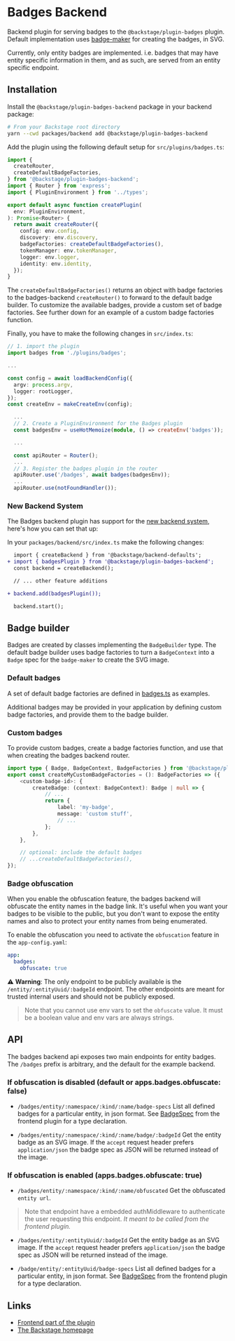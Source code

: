 # Badges Backend

Backend plugin for serving badges to the `@backstage/plugin-badges` plugin.
Default implementation uses
[badge-maker](https://www.npmjs.com/package/badge-maker) for creating the
badges, in SVG.

Currently, only entity badges are implemented. i.e. badges that may have entity
specific information in them, and as such, are served from an entity specific
endpoint.

## Installation

Install the `@backstage/plugin-badges-backend` package in your backend package:

```bash
# From your Backstage root directory
yarn --cwd packages/backend add @backstage/plugin-badges-backend
```

Add the plugin using the following default setup for
`src/plugins/badges.ts`:

```ts
import {
  createRouter,
  createDefaultBadgeFactories,
} from '@backstage/plugin-badges-backend';
import { Router } from 'express';
import { PluginEnvironment } from '../types';

export default async function createPlugin(
  env: PluginEnvironment,
): Promise<Router> {
  return await createRouter({
    config: env.config,
    discovery: env.discovery,
    badgeFactories: createDefaultBadgeFactories(),
    tokenManager: env.tokenManager,
    logger: env.logger,
    identity: env.identity,
  });
}
```

The `createDefaultBadgeFactories()` returns an object with badge factories to
the badges-backend `createRouter()` to forward to the default badge builder. To
customize the available badges, provide a custom set of badge factories. See
further down for an example of a custom badge factories function.

Finally, you have to make the following changes in `src/index.ts`:

```ts
// 1. import the plugin
import badges from './plugins/badges';

...

const config = await loadBackendConfig({
  argv: process.argv,
  logger: rootLogger,
});
const createEnv = makeCreateEnv(config);

  ...
  // 2. Create a PluginEnvironment for the Badges plugin
  const badgesEnv = useHotMemoize(module, () => createEnv('badges'));

  ...

  const apiRouter = Router();
  ...
  // 3. Register the badges plugin in the router
  apiRouter.use('/badges', await badges(badgesEnv));
  ...
  apiRouter.use(notFoundHandler());
```

### New Backend System

The Badges backend plugin has support for the [new backend system](https://backstage.io/docs/backend-system/), here's how you can set that up:

In your `packages/backend/src/index.ts` make the following changes:

```diff
  import { createBackend } from '@backstage/backend-defaults';
+ import { badgesPlugin } from '@backstage/plugin-badges-backend';
  const backend = createBackend();

  // ... other feature additions

+ backend.add(badgesPlugin());

  backend.start();
```

## Badge builder

Badges are created by classes implementing the `BadgeBuilder` type. The default
badge builder uses badge factories to turn a `BadgeContext` into a `Badge` spec
for the `badge-maker` to create the SVG image.

### Default badges

A set of default badge factories are defined in
[badges.ts](https://github.com/backstage/backstage/tree/master/plugins/badges-backend/src/badges.ts)
as examples.

Additional badges may be provided in your application by defining custom badge
factories, and provide them to the badge builder.

### Custom badges

To provide custom badges, create a badge factories function, and use that when
creating the badges backend router.

```ts
import type { Badge, BadgeContext, BadgeFactories } from '@backstage/plugin-badges-backend';
export const createMyCustomBadgeFactories = (): BadgeFactories => ({
    <custom-badge-id>: {
        createBadge: (context: BadgeContext): Badge | null => {
            // ...
            return {
                label: 'my-badge',
                message: 'custom stuff',
                // ...
            };
        },
    },

    // optional: include the default badges
    // ...createDefaultBadgeFactories(),
});
```

### Badge obfuscation

When you enable the obfuscation feature, the badges backend will obfuscate the entity names in the badge link. It's useful when you want your badges to be visible to the public, but you don't want to expose the entity names and also to protect your entity names from being enumerated.

To enable the obfuscation you need to activate the `obfuscation` feature in the `app-config.yaml`:

```yaml
app:
  badges:
    obfuscate: true
```

:warning: **Warning**: The only endpoint to be publicly available is the `/entity/:entityUuid/:badgeId` endpoint. The other endpoints are meant for trusted internal users and should not be publicly exposed.

> Note that you cannot use env vars to set the `obfuscate` value. It must be a boolean value and env vars are always strings.

## API

The badges backend api exposes two main endpoints for entity badges. The
`/badges` prefix is arbitrary, and the default for the example backend.

### If obfuscation is disabled (default or apps.badges.obfuscate: false)

- `/badges/entity/:namespace/:kind/:name/badge-specs` List all defined badges
  for a particular entity, in json format. See
  [BadgeSpec](https://github.com/backstage/backstage/tree/master/plugins/badges/src/api/types.ts)
  from the frontend plugin for a type declaration.

- `/badges/entity/:namespace/:kind/:name/badge/:badgeId` Get the entity badge as
  an SVG image. If the `accept` request header prefers `application/json` the
  badge spec as JSON will be returned instead of the image.

### If obfuscation is enabled (apps.badges.obfuscate: true)

- `/badges/entity/:namespace/:kind/:name/obfuscated` Get the obfuscated `entity url`.

> Note that endpoint have a embedded authMiddleware to authenticate the user requesting this endpoint. _It meant to be called from the frontend plugin._

- `/badges/entity/:entityUuid/:badgeId` Get the entity badge as an SVG image. If
  the `accept` request header prefers `application/json` the badge spec as JSON
  will be returned instead of the image.

- `/badge/entity/:entityUuid/badge-specs` List all defined badges for a
  particular entity, in json format. See
  [BadgeSpec](https://github.com/backstage/backstage/tree/master/plugins/badges/src/api/types.ts)
  from the frontend plugin for a type declaration.

## Links

- [Frontend part of the plugin](https://github.com/backstage/backstage/tree/master/plugins/badges)
- [The Backstage homepage](https://backstage.io)
